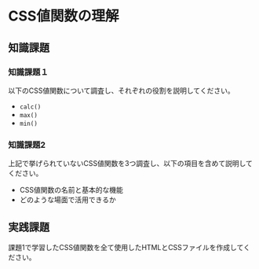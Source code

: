 # CSS値関数の理解

## 知識課題

### 知識課題１

以下のCSS値関数について調査し、それぞれの役割を説明してください。

- `calc()`
- `max()`
- `min()`

### 知識課題2

上記で挙げられていないCSS値関数を3つ調査し、以下の項目を含めて説明してください。

- CSS値関数の名前と基本的な機能
- どのような場面で活用できるか

## 実践課題

課題1で学習したCSS値関数を全て使用したHTMLとCSSファイルを作成してください。
